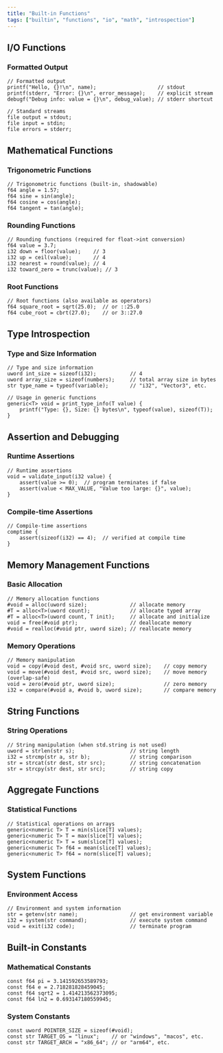 ```yaml
---
title: "Built-in Functions"
tags: ["builtin", "functions", "io", "math", "introspection"]
---
```


## I/O Functions

### Formatted Output

```cesium
// Formatted output
printf("Hello, {}!\n", name);                    // stdout
printf(stderr, "Error: {}\n", error_message);    // explicit stream
debugf("Debug info: value = {}\n", debug_value); // stderr shortcut

// Standard streams
file output = stdout;
file input = stdin;
file errors = stderr;
```

## Mathematical Functions

### Trigonometric Functions

```cesium
// Trigonometric functions (built-in, shadowable)
f64 angle = 1.57;
f64 sine = sin(angle);
f64 cosine = cos(angle);
f64 tangent = tan(angle);
```

### Rounding Functions

```cesium
// Rounding functions (required for float->int conversion)
f64 value = 3.7;
i32 down = floor(value);    // 3
i32 up = ceil(value);       // 4
i32 nearest = round(value); // 4
i32 toward_zero = trunc(value); // 3
```

### Root Functions

```cesium
// Root functions (also available as operators)
f64 square_root = sqrt(25.0);  // or ::25.0
f64 cube_root = cbrt(27.0);    // or 3::27.0
```

## Type Introspection

### Type and Size Information

```cesium
// Type and size information
uword int_size = sizeof(i32);           // 4
uword array_size = sizeof(numbers);     // total array size in bytes
str type_name = typeof(variable);       // "i32", "Vector3", etc.

// Usage in generic functions
generic<T> void = print_type_info(T value) {
    printf("Type: {}, Size: {} bytes\n", typeof(value), sizeof(T));
}
```

## Assertion and Debugging

### Runtime Assertions

```cesium
// Runtime assertions
void = validate_input(i32 value) {
    assert(value >= 0);  // program terminates if false
    assert(value < MAX_VALUE, "Value too large: {}", value);
}
```

### Compile-time Assertions

```cesium
// Compile-time assertions
comptime {
    assert(sizeof(i32) == 4);  // verified at compile time
}
```

## Memory Management Functions

### Basic Allocation

```cesium
// Memory allocation functions
#void = alloc(uword size);              // allocate memory
#T = alloc<T>(uword count);             // allocate typed array
#T = alloc<T>(uword count, T init);     // allocate and initialize
void = free(#void ptr);                 // deallocate memory
#void = realloc(#void ptr, uword size); // reallocate memory
```

### Memory Operations

```cesium
// Memory manipulation
void = copy(#void dest, #void src, uword size);    // copy memory
void = move(#void dest, #void src, uword size);    // move memory (overlap-safe)
void = zero(#void ptr, uword size);                // zero memory
i32 = compare(#void a, #void b, uword size);       // compare memory
```

## String Functions

### String Operations

```cesium
// String manipulation (when std.string is not used)
uword = strlen(str s);                  // string length
i32 = strcmp(str a, str b);             // string comparison
str = strcat(str dest, str src);        // string concatenation
str = strcpy(str dest, str src);        // string copy
```

## Aggregate Functions

### Statistical Functions

```cesium
// Statistical operations on arrays
generic<numeric T> T = min(slice[T] values);
generic<numeric T> T = max(slice[T] values);
generic<numeric T> T = sum(slice[T] values);
generic<numeric T> f64 = mean(slice[T] values);
generic<numeric T> f64 = norm(slice[T] values);
```

## System Functions

### Environment Access

```cesium
// Environment and system information
str = getenv(str name);                 // get environment variable
i32 = system(str command);              // execute system command
void = exit(i32 code);                  // terminate program
```

## Built-in Constants

### Mathematical Constants

```cesium
const f64 pi = 3.141592653589793;
const f64 e = 2.718281828459045;
const f64 sqrt2 = 1.414213562373095;
const f64 ln2 = 0.693147180559945;
```

### System Constants

```cesium
const uword POINTER_SIZE = sizeof(#void);
const str TARGET_OS = "linux";    // or "windows", "macos", etc.
const str TARGET_ARCH = "x86_64"; // or "arm64", etc.
```
